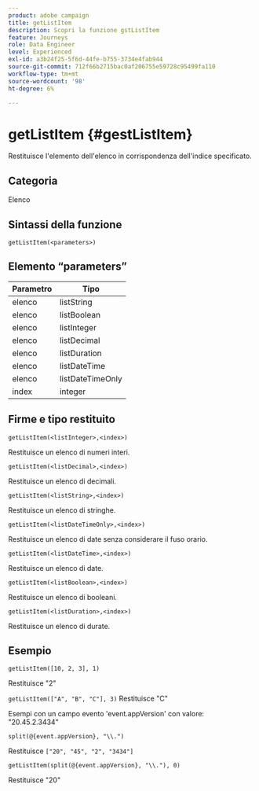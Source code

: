 ```yaml
---
product: adobe campaign
title: getListItem
description: Scopri la funzione gstListItem
feature: Journeys
role: Data Engineer
level: Experienced
exl-id: a3b24f25-5f6d-44fe-b755-3734e4fab944
source-git-commit: 712f66b2715bac0af206755e59728c95499fa110
workflow-type: tm+mt
source-wordcount: '98'
ht-degree: 6%

---
```


# getListItem {#gestListItem}

Restituisce l&#39;elemento dell&#39;elenco in corrispondenza dell&#39;indice specificato.

## Categoria

Elenco

## Sintassi della funzione

`getListItem(<parameters>)`

## Elemento “parameters”

| Parametro | Tipo |
|-----------|------------------|
| elenco | listString |
| elenco | listBoolean |
| elenco | listInteger |
| elenco | listDecimal |
| elenco | listDuration |
| elenco | listDateTime |
| elenco | listDateTimeOnly |
| index | integer |

## Firme e tipo restituito

`getListItem(<listInteger>,<index>)`

Restituisce un elenco di numeri interi.

`getListItem(<listDecimal>,<index>)`

Restituisce un elenco di decimali.

`getListItem(<listString>,<index>)`

Restituisce un elenco di stringhe.

`getListItem(<listDateTimeOnly>,<index>)`

Restituisce un elenco di date senza considerare il fuso orario.

`getListItem(<listDateTime>,<index>)`

Restituisce un elenco di date.

`getListItem(<listBoolean>,<index>)`

Restituisce un elenco di booleani.

`getListItem(<listDuration>,<index>)`

Restituisce un elenco di durate.

## Esempio

`getListItem([10, 2, 3], 1)`

Restituisce &quot;2&quot;

`getListItem(["A", "B", "C"], 3)`
Restituisce &quot;C&quot;

Esempi con un campo evento &#39;event.appVersion&#39; con valore: &quot;20.45.2.3434&quot;

`split(@{event.appVersion}, "\\.")`

Restituisce `["20", "45", "2", "3434"]`

`getListItem(split(@{event.appVersion}, "\\."), 0)`

Restituisce &quot;20&quot;
